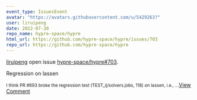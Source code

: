 ```yaml
---
event_type: IssuesEvent
avatar: "https://avatars.githubusercontent.com/u/5429263?"
user: liruipeng
date: 2022-07-30
repo_name: hypre-space/hypre
html_url: https://github.com/hypre-space/hypre/issues/703
repo_url: https://github.com/hypre-space/hypre
---
```


<a href='https://github.com/liruipeng' target='_blank'>liruipeng</a> open issue <a href='https://github.com/hypre-space/hypre/issues/703' target='_blank'>hypre-space/hypre#703</a>.

<p>Regression on lassen</p><small>I think PR #693 broke the regression test (TEST_ij/solvers.jobs, 118) on lassen, i.e.,...</small><a href='https://github.com/hypre-space/hypre/issues/703' target='_blank'>View Comment</a>